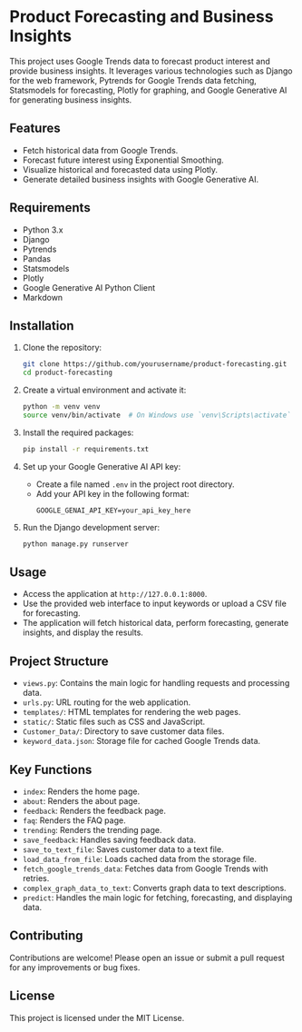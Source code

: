 # Product Forecasting and Business Insights

This project uses Google Trends data to forecast product interest and provide business insights. It leverages various technologies such as Django for the web framework, Pytrends for Google Trends data fetching, Statsmodels for forecasting, Plotly for graphing, and Google Generative AI for generating business insights.

## Features

- Fetch historical data from Google Trends.
- Forecast future interest using Exponential Smoothing.
- Visualize historical and forecasted data using Plotly.
- Generate detailed business insights with Google Generative AI.

## Requirements

- Python 3.x
- Django
- Pytrends
- Pandas
- Statsmodels
- Plotly
- Google Generative AI Python Client
- Markdown

## Installation

1. Clone the repository:
    ```sh
    git clone https://github.com/yourusername/product-forecasting.git
    cd product-forecasting
    ```

2. Create a virtual environment and activate it:
    ```sh
    python -m venv venv
    source venv/bin/activate  # On Windows use `venv\Scripts\activate`
    ```

3. Install the required packages:
    ```sh
    pip install -r requirements.txt
    ```

4. Set up your Google Generative AI API key:
    - Create a file named `.env` in the project root directory.
    - Add your API key in the following format:
        ```env
        GOOGLE_GENAI_API_KEY=your_api_key_here
        ```

5. Run the Django development server:
    ```sh
    python manage.py runserver
    ```

## Usage

- Access the application at `http://127.0.0.1:8000`.
- Use the provided web interface to input keywords or upload a CSV file for forecasting.
- The application will fetch historical data, perform forecasting, generate insights, and display the results.

## Project Structure

- `views.py`: Contains the main logic for handling requests and processing data.
- `urls.py`: URL routing for the web application.
- `templates/`: HTML templates for rendering the web pages.
- `static/`: Static files such as CSS and JavaScript.
- `Customer_Data/`: Directory to save customer data files.
- `keyword_data.json`: Storage file for cached Google Trends data.

## Key Functions

- `index`: Renders the home page.
- `about`: Renders the about page.
- `feedback`: Renders the feedback page.
- `faq`: Renders the FAQ page.
- `trending`: Renders the trending page.
- `save_feedback`: Handles saving feedback data.
- `save_to_text_file`: Saves customer data to a text file.
- `load_data_from_file`: Loads cached data from the storage file.
- `fetch_google_trends_data`: Fetches data from Google Trends with retries.
- `complex_graph_data_to_text`: Converts graph data to text descriptions.
- `predict`: Handles the main logic for fetching, forecasting, and displaying data.

## Contributing

Contributions are welcome! Please open an issue or submit a pull request for any improvements or bug fixes.

## License

This project is licensed under the MIT License.
